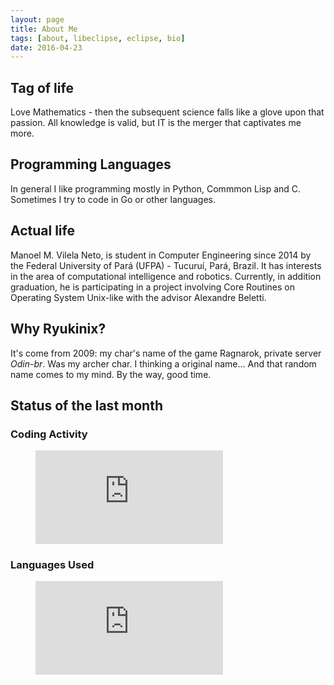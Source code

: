 ```yaml
---
layout: page
title: About Me
tags: [about, libeclipse, eclipse, bio]
date: 2016-04-23
---
```


## Tag of life
Love Mathematics - then the subsequent science falls like a glove upon that passion. All knowledge is valid, but IT is the merger that captivates me more. 

## Programming Languages

In general I like programming mostly in Python, Commmon Lisp and C. Sometimes I try to code in Go or other languages.

## Actual life

Manoel M. Vilela Neto, is student in Computer Engineering since 2014 by the Federal University of Pará (UFPA) - Tucuruí, Pará, Brazil. It has interests in the area of computational intelligence and robotics. Currently, in addition graduation, he is participating in a project involving Core Routines on Operating System Unix-like with the advisor Alexandre Beletti.

## Why Ryukinix?

It's come from 2009: my char's name of the game Ragnarok, private server *Odin-br*. Was my archer char. I thinking a original name... And that random name comes to my mind. By the way, good time.


## Status of the last month

### Coding Activity

<div class="figure">
<figure><embed src="https://wakatime.com/@ryukinix/a07183b2-d287-4ae8-86da-51d8d6a83d53.svg"></embed></figure>
</div>

### Languages Used

<div class="figure">
<figure><embed src="https://wakatime.com/@ryukinix/4c77736c-8200-4cf3-aeb2-f3367eca7497.svg"></embed></figure>
</div>